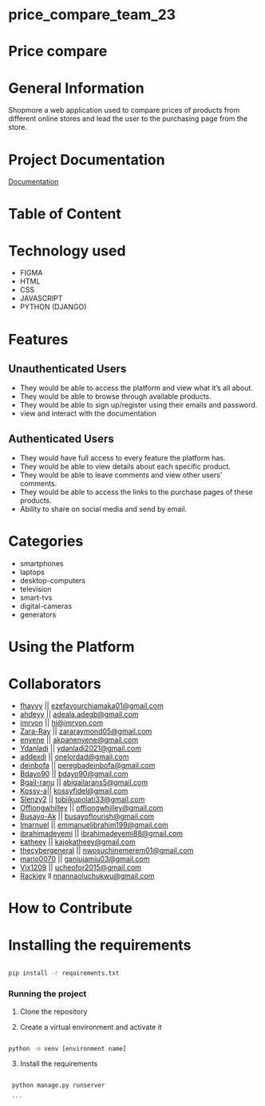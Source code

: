 # price_compare_team_23
# Price compare

# General Information
Shopmore a web application used to compare prices of products from different online stores and lead the user to the purchasing page from the store.

# Project Documentation 

[Documentation](https://docs.google.com/document/d/1LwY4xf3l5XciiLNhw41vyeaFBxyWQHW0W8_FRE-xsR4/edit)

# Table of Content

# Technology used
* FIGMA
* HTML
* CSS
* JAVASCRIPT
* PYTHON (DJANGO)

# Features
## Unauthenticated Users
* They would be able to access the platform and view what it’s all about.
* They would be able to browse through available products.
* They would be able to sign up/register using their emails and password.
* view and interact with the documentation

## Authenticated Users
-   They would have full access to every feature the platform has.
-   They would be able to view details about each specific product.
-   They would be able to leave comments and view other users’ comments.
-   They would be able to access the links to the purchase pages of these products.
-   Ability to share on social media and send by email.


# Categories
* smartphones
* laptops
* desktop-computers
* television
* smart-tvs
* digital-cameras
* generators

# Using the Platform


# Collaborators
* [fhayvy](github.com/fhayvy) || ezefavourchiamaka01@gmail.com
* [ahdeyy](github.com/Ahdeyyy) || adeala.adegb@gmail.com
* [imrvon](github.com/imrvon) || hi@imrvon.com
* [Zara-Ray](github.com/Zara-Ray) || zararaymond05@gmail.com
* [enyene](https://github.com/enyene) || akpanenyene@gmail.com
* [Ydanladi](https://github.com/Ydanladi) || ydanladi2021@gmail.com
* [addexdi](https://github.com/addexdi) || onelordad@gmail.com
* [deinbofa](https://github.com/deinbofa) || peregbadeinbofa@gmail.com
* [Bdayo90](https://github.com/Bdayo90) || bdayo90@gmail.com
* [Bgail-ranu](https://github.com/Bgail-ranu) || abigailarans5@gmail.com
* [Kossy-a](https://github.com/Kossy-a)|| kossyfidel@gmail.com
* [Slenzy2](https://github.com/Slenzy2) || tobiikupolati33@gmail.com
* [Offiongwhilley](https://github.com/Offiongwhilley) || offiongwhilley@gmail.com
* [Busayo-Ak](https://github.com/Busayo-Ak) || busayoflourish@gmail.com 
* [Imarnuel](https://github.com/Imarnuel) || emmanuelibrahim199@gmail.com 
* [ibrahimadeyemi](https://github.com/ibrahimadeyemi) || ibrahimadeyemi88@gmail.com 
* [katheey](https://github.com/katheey) || kajokatheey@gmail.com 
* [thecybergeneral](https://github.com/thecybergeneral) || nwosuchinemerem01@gmail.com
* [mario0070](https://github.com/mario0070) || ganiujamiu03@gmail.com 
* [Vix1209](https://github.com/Vix1209) || ucheofor2015@gmail.com 
* [Rackiey](https://github.com/Rackiey) ll nnannaoluchukwu@gmail.com

# How to Contribute


# Installing the requirements

```bash

pip install -r requirements.txt

```

  

### Running the project

  

1. Clone the repository

2. Create a virtual environment and activate it

```bash

python -m venv [environment name]

```

3. Install the requirements

  

```bash

 python manage.py runserver

 ```
